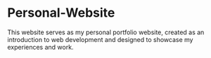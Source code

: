# Personal-Website
This website serves as my personal portfolio website, created as an introduction to web development and designed to showcase my experiences and work.
